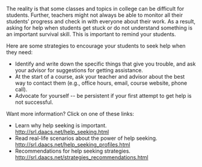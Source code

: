The reality is that some classes and topics in college can be difficult for students. Further, teachers might not always be able to monitor all their students' progress and check in with everyone about their work. As a result, asking for help when students get stuck or do not understand something is an important survival skill. This is important to remind your students.

Here are some strategies to encourage your students to seek help when they need:
* Identify and write down the specific things that give you trouble, and ask your advisor for suggestions for getting assistance.
* At the start of a course, ask your teacher and advisor about the best way to contact them (e.g., office hours, email, course website, phone call).
* Advocate for yourself -- be persistent if your first attempt to get help is not successful.

Want more information? Click on one of these links:
* Learn why help seeking is important. http://srl.daacs.net/help_seeking.html
* Read real-life scenarios about the power of help seeking. http://srl.daacs.net/help_seeking_profiles.html
* Recommendations for help seeking strategies. http://srl.daacs.net/strategies_recommendations.html
